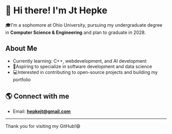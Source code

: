 # 👋 Hi there! I'm Jt Hepke

🎓I'm a sophomore at Ohio University, pursuing my undergraduate degree in **Computer Science & Engineering** and plan to graduate in 2028.

## About Me
- Currently learning: C++, webdevelopment, and AI development
- 🎯Aspiring to specialize in software development and data science
- 💻Interested in contributing to open-source projects and building my portfolio

## 🌎 Connect with me
- Email: **hepkejt@gmail.com**

---

Thank you for visiting my GitHub!😄
